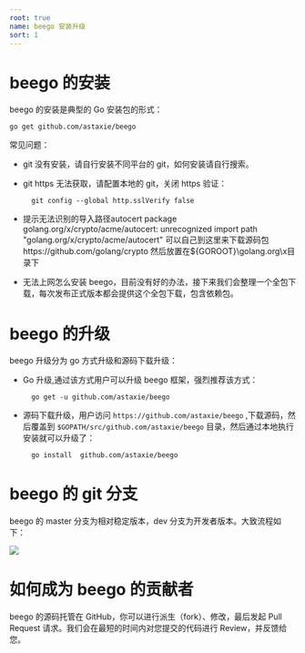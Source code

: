 ```yaml
---
root: true
name: beego 安装升级
sort: 1
---
```


# beego 的安装

beego 的安装是典型的 Go 安装包的形式：

	go get github.com/astaxie/beego

常见问题：

- git 没有安装，请自行安装不同平台的 git，如何安装请自行搜索。
- git https 无法获取，请配置本地的 git，关闭 https 验证：

		git config --global http.sslVerify false

- 提示无法识别的导入路径autocert
  package golang.org/x/crypto/acme/autocert: unrecognized import path "golang.org/x/crypto/acme/autocert"
  可以自己到这里来下载源码包https://github.com/golang/crypto  然后放置在${GOROOT}\golang.org\x目录下
- 无法上网怎么安装 beego，目前没有好的办法，接下来我们会整理一个全包下载，每次发布正式版本都会提供这个全包下载，包含依赖包。

# beego 的升级

beego 升级分为 go 方式升级和源码下载升级：

- Go 升级,通过该方式用户可以升级 beego 框架，强烈推荐该方式：

		go get -u github.com/astaxie/beego

- 源码下载升级，用户访问 `https://github.com/astaxie/beego` ,下载源码，然后覆盖到 `$GOPATH/src/github.com/astaxie/beego` 目录，然后通过本地执行安装就可以升级了：

		go install 	github.com/astaxie/beego

# beego 的 git 分支

beego 的 master 分支为相对稳定版本，dev 分支为开发者版本。大致流程如下：

![](../images/git-branch-1.png)

# 如何成为 beego 的贡献者

beego 的源码托管在 GitHub，你可以进行派生（fork）、修改，最后发起 Pull Request 请求。我们会在最短的时间内对您提交的代码进行 Review，并反馈给您。
